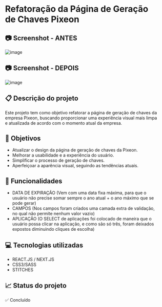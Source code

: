 # Refatoração da Página de Geração de Chaves Pixeon

## 📷 Screenshot - ANTES
![image](https://github.com/LucasBlunTT/geradorChavesPixeon/assets/83377646/d85cb573-c96e-47fe-adbf-f54c112756f7)

## 📷 Screenshot - DEPOIS
![image](https://github.com/LucasBlunTT/geradorChavesPixeon/assets/83377646/5c9b1697-8c2e-4dd7-9c15-31b1d7751404)


## 📋 Descrição do projeto
Este projeto tem como objetivo refatorar a página de geração de chaves da empresa Pixeon, buscando proporcionar uma experiência visual mais limpa e atualizada de acordo com o momento atual da empresa.

## 🎯 Objetivos
- Atualizar o design da página de geração de chaves da Pixeon.
- Melhorar a usabilidade e a experiência do usuário.
- Simplificar o processo de geração de chaves.
- Aperfeiçoar a aparência visual, seguindo as tendências atuais.

## 🔧 Funcionalidades
- DATA DE EXPIRAÇÃO (Vem com uma data fixa máxima, para que o usuário não precise somar sempre o ano atual + o ano máximo que se pode gerar)
- CAMPOS (Nos campos foram criados uma camada extra de validação, no qual não permite nenhum valor vazio)
- APLICAÇÃO (O SELECT de aplicações foi colocado de maneira que o usuário possa clicar na aplicação, e como são só três, foram deixados expostos diminuindo cliques de escolha)

## 💻 Tecnologias utilizadas
- REACT.JS / NEXT.JS
- CSS3/SASS
- STITCHES

## 📈 Status do projeto
✅ Concluído
